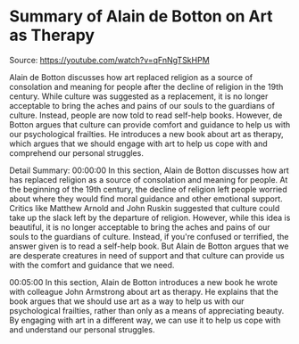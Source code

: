 # Summary of Alain de Botton on Art as Therapy

Source: https://youtube.com/watch?v=qFnNgTSkHPM

Alain de Botton discusses how art replaced religion as a source of consolation and meaning for people after the decline of religion in the 19th century. While culture was suggested as a replacement, it is no longer acceptable to bring the aches and pains of our souls to the guardians of culture. Instead, people are now told to read self-help books. However, de Botton argues that culture can provide comfort and guidance to help us with our psychological frailties. He introduces a new book about art as therapy, which argues that we should engage with art to help us cope with and comprehend our personal struggles.

Detail Summary: 
00:00:00
In this section, Alain de Botton discusses how art has replaced religion as a source of consolation and meaning for people. At the beginning of the 19th century, the decline of religion left people worried about where they would find moral guidance and other emotional support. Critics like Matthew Arnold and John Ruskin suggested that culture could take up the slack left by the departure of religion. However, while this idea is beautiful, it is no longer acceptable to bring the aches and pains of our souls to the guardians of culture. Instead, if you're confused or terrified, the answer given is to read a self-help book. But Alain de Botton argues that we are desperate creatures in need of support and that culture can provide us with the comfort and guidance that we need.

00:05:00
In this section, Alain de Botton introduces a new book he wrote with colleague John Armstrong about art as therapy. He explains that the book argues that we should use art as a way to help us with our psychological frailties, rather than only as a means of appreciating beauty. By engaging with art in a different way, we can use it to help us cope with and understand our personal struggles.

